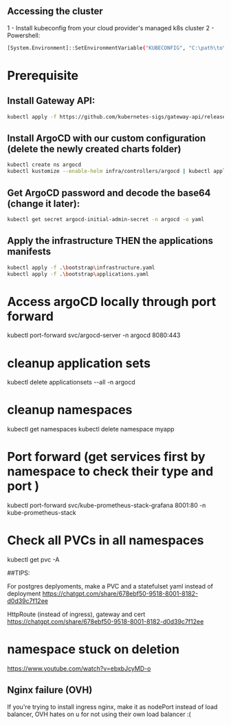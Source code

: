 ## Accessing the cluster

1 - Install kubeconfig from your cloud provider's managed k8s cluster
2 - Powershell:

```bash
[System.Environment]::SetEnvironmentVariable("KUBECONFIG", "C:\path\to\your\kubeconfig.yaml", "User")
```

# Prerequisite

## Install Gateway API:

```bash
kubectl apply -f https://github.com/kubernetes-sigs/gateway-api/releases/download/v1.2.0/standard-install.yaml
```

## Install ArgoCD with our custom configuration (delete the newly created charts folder)

```bash
kubectl create ns argocd
kubectl kustomize --enable-helm infra/controllers/argocd | kubectl apply -f -
```

## Get ArgoCD password and decode the base64 (change it later):

```bash
kubectl get secret argocd-initial-admin-secret -n argocd -o yaml
```

## Apply the infrastructure THEN the applications manifests

```bash
kubectl apply -f .\bootstrap\infrastructure.yaml
kubectl apply -f .\bootstrap\applications.yaml
```

# Access argoCD locally through port forward

kubectl port-forward svc/argocd-server -n argocd 8080:443

# cleanup application sets

kubectl delete applicationsets --all -n argocd

# cleanup namespaces

kubectl get namespaces
kubectl delete namespace myapp

# Port forward (get services first by namespace to check their type and port )

kubectl port-forward svc/kube-prometheus-stack-grafana 8001:80 -n kube-prometheus-stack

# Check all PVCs in all namespaces

kubectl get pvc -A

##TIPS:

For postgres deplyoments, make a PVC and a statefulset yaml instead of deployment
https://chatgpt.com/share/678ebf50-9518-8001-8182-d0d39c7f12ee

HttpRoute (instead of ingress), gateway and cert
https://chatgpt.com/share/678ebf50-9518-8001-8182-d0d39c7f12ee

# namespace stuck on deletion

https://www.youtube.com/watch?v=ebxbJcyMD-o

## Nginx failure (OVH)

If you're trying to install ingress nginx, make it as nodePort instead of load balancer, OVH hates on u for not using their own load balancer :(
